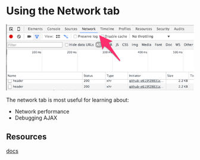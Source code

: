 # Using the Network tab

![console](../assets/debug-network.png)

The network tab is most useful for learning about:

* Network performance
* Debugging AJAX

## Resources

[docs](https://developer.chrome.com/devtools/docs/network)
